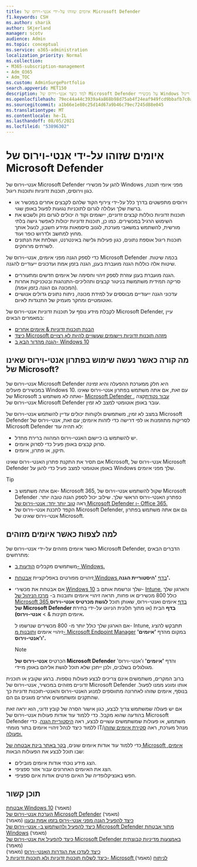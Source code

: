 ```yaml
---
title: איומים שזוהו על-ידי אנטי-וירוס של Microsoft Defender
f1.keywords: CSH
ms.author: sharik
author: SKjerland
manager: scotv
audience: Admin
ms.topic: conceptual
ms.service: o365-administration
localization_priority: Normal
ms.collection:
- M365-subscription-management
- Adm_O365
- Adm_TOC
ms.custom: AdminSurgePortfolio
search.appverid: MET150
description: למד כיצד אנטי-וירוס של Microsoft Defender על מכשירי Windows שלך מפני איומי תוכנה, כגון וירוסים, תוכנות זדוניות ותוכנות ריגול.
ms.openlocfilehash: 79ec44a44c3939a4a868b98d75ab4f24eaf949fcd9bbafb7c0a3173e267f4680
ms.sourcegitcommit: a1b66e1e80c25d14d67a9b46c79ec7245d88e045
ms.translationtype: MT
ms.contentlocale: he-IL
ms.lasthandoff: 08/05/2021
ms.locfileid: "53896302"
---
```

# <a name="threats-detected-by-microsoft-defender-antivirus"></a>איומים שזוהו על-ידי אנטי-וירוס של Microsoft Defender

אנטי-וירוס של Microsoft Defender להגן על מכשירי Windows מפני איומי תוכנה, כגון וירוסים, תוכנות זדוניות ותוכנות ריגול.

- וירוסים מתפשטים בדרך כלל על-ידי צירוף הקוד שלהם לקבצים אחרים במכשיר או ברשת שלך ועלולה לגרום לתוכניות נגועות לפעול באופן שגוי.
- תוכנות זדוניות כוללות קבצים זדוניים, יישומים וקוד ה יכולים לגרום נזק ולשבש את השימוש הרגיל במכשירים. כמו כן, תוכנות זדוניות יכולות לאפשר גישה בלתי מורשית, להשתמש במשאבי מערכת, לגנוב סיסמאות ומידע חשבון, לנעול אותך מחוץ למחשב ולדרוש כופר ועוד.
- תוכנות ריגול אוספת נתונים, כגון פעילות גלישה באינטרנט, ושולחת את הנתונים לשרתים מרוחקים.
 
כדי לספק הגנה מפני איומים, אנטי-וירוס של Microsoft Defender בכמה שיטות. שיטות אלה כוללות הגנה מועברת בענן, הגנה בזמן אמת ועדכונים ייעודיים להגנה.

- הגנה מועברת בענן עוזרת לספק זיהוי וחסימה של איומים חדשים ומתעוררים.
- סריקה תמידית משתמשת בניטור קבצים ותהליכים-התנהגות ובטכניקות אחרות (המכונה גם *הגנה בזמן אמת).*
- עדכוני הגנה ייעודיים מבוססים על למידת מכונה, ניתוח נתונים גדולים אנושיים ואוטומטיים ומחקר מעמיק של התנגדות לאיום. 

לקבלת מידע נוסף על תוכנות זדוניות אנטי-וירוס של Microsoft Defender, עיין במאמרים הבאים: 

- [הבנת תוכנות זדוניות & איומים אחרים](/windows/security/threat-protection/intelligence/understanding-malware)
- [כיצד Microsoft מזהה תוכנות זדוניות ויישומים שעשויים להיות לא רצויים](/windows/security/threat-protection/intelligence/criteria)
- [הגנה מהדור הבא ב- Windows 10](/windows/security/threat-protection/microsoft-defender-antivirus/microsoft-defender-antivirus-in-windows-10)

## <a name="what-happens-when-a-non-microsoft-antivirus-solution-is-used"></a>מה קורה כאשר נעשה שימוש בפתרון אנטי-וירוס שאינו של Microsoft? 

אנטי-וירוס של Microsoft Defender היא חלק ממערכת ההפעלה והיא זמינה במכשירים פועלים Windows 10. עם זאת, אם אתה משתמש בפתרון אנטי-וירוס שאינו של Microsoft ואתה לא משתמש ב- [Microsoft Defender עבור נקודת](/windows/security/threat-protection/microsoft-defender-atp/microsoft-defender-advanced-threat-protection)קצה , אנטי-וירוס של Microsoft Defender עובר באופן אוטומטי למצב לא זמין.  

במצב לא זמין, משתמשים ולקוחות יכולים עדיין להשתמש אנטי-וירוס של Microsoft Defender לסריקות מתוזמנות או לפי דרישה כדי לזהות איומים; עם זאת, אנטי-וירוס של Microsoft Defender לא תהיה עוד:

- יש להשתמש בו כיישום האנטי-וירוס המהווה ברירת מחדל.
- סרוק קבצים באופן פעיל כדי לסרוק איומים.
- תיקון, או פתרון, איומים.

אם תסיר את התקנת פתרון האנטי-וירוס שאינו Microsoft, אנטי-וירוס של Microsoft Defender באופן אוטומטי למצב פעיל כדי להגן על Windows שלך מפני איומים.

> [!TIP]
> - אם אתה משתמש ב- Microsoft 365, שקול להשתמש אנטי-וירוס של Microsoft Defender כפתרון האנטי-וירוס הראשי שלך. שילוב יכול לספק הגנה טובה יותר. ראה [טוב יותר יחד: אנטי-וירוס של Microsoft Defender ו- Office 365.](/windows/security/threat-protection/microsoft-defender-antivirus/office-365-microsoft-defender-antivirus)
> - הקפד לתכנת אנטי-וירוס של Microsoft Defender, גם אם אתה משתמש בפתרון אנטי-וירוס שאינו של Microsoft.

## <a name="what-to-expect-when-threats-are-detected"></a>למה לצפות כאשר איומים מזוהים

כאשר איומים מזוהים על-ידי אנטי-וירוס של Microsoft Defender, הדברים הבאים מתרחשים:

- משתמשים מקבלים [הודעות ב- Windows.](https://support.microsoft.com/windows/8942c744-6198-fe56-4639-34320cf9444e) 
- זיהויים מפורטים באפליקציית [אבטחת Windows בדף](/windows/security/threat-protection/windows-defender-security-center/windows-defender-security-center) **'היסטוריית הגנה'.**  
- אם אבטחת את מכשירי [Windows 10](secure-win-10-pcs.md) שלך ונרשמת אותם ב- [Intune](/mem/intune/enrollment/windows-enrollment-methods), והארגון שלך כולל 800 מכשירים או פחות, תראה זיהויי איומים ותובנות ב- <a href="https://go.microsoft.com/fwlink/p/?linkid=2024339" target="_blank">מרכז הניהול של Microsoft 365 בדף</a> איומים  ואנטי-וירוס, שאותן תוכל **לגשת מכרטיס אנטי-וירוס של Microsoft Defender בדף** הבית (או מתוך חלונית הניווט על-ידי בחירת איומים תקינות &    >  **אנטי-וירוס).**

    אם הארגון שלך כולל יותר מ- 800 מכשירים שנרשמו ל- Intune, תתבקש להציג זיהויי איומים [ותובנות מ- Microsoft Endpoint Manager](/mem/endpoint-manager-overview) במקום מהדף **'איומים' ו'אנטי-וירוס'.**
 
    > [!NOTE]
    > הכרטיס **אנטי-וירוס של Microsoft Defender** והדף **'איומים'** ו'אנטי-וירוס' מגולגלים בשלבים, ולכן ייתכן שלא תוכל לגשת אליהם באופן מיידי.

ברוב המקרים, משתמשים אינם צריכים לבצע פעולות נוספות. ברגע שקובץ או תוכנית זדוניים מזוהים במכשיר, אנטי-וירוס של Microsoft Defender אותו ומונע ממנו לפעול. בנוסף, איומים שזוהו לאחרונה מתווספים למנוע האנטי-וירוס והאנטי-תוכנות זדוניות כך שהתקנים ומשתמשים אחרים מוגנים גם הם.  

אם יש פעולה שמשתמש צריך לבצע, כגון אישור הסרה של קובץ זדוני, הוא יראה זאת בהודעה שהוא מקבל. כדי ללמוד עוד אודות פעולות אנטי-וירוס של Microsoft Defender משתמש, או פעולות שמשתמשים עשויים לבצע, ראה [היסטוריית הגנה](https://support.microsoft.com/office/f1e5fd95-09b4-46d1-b8c7-1059a1e09708). כדי ללמוד כיצד לנהל זיהויי איומים בתור מומחי IT/מנהל מערכת, ראה [סקירת איומים שזוהו ופעולה.](review-threats-take-action.md)

כדי ללמוד עוד אודות איומים שונים, <a href="https://www.microsoft.com/wdsi/threats" target="_blank">בקר באתר בינת אבטחה של Microsoft איומים</a>, שבו תוכל לבצע את הפעולות הבאות: 

- הצג מידע נוכחי אודות איומים מובילים.
- הצג את האיומים האחרונים עבור אזור ספציפי.
- חפש באנציקלופדיה של האיום פרטים אודות איום ספציפי.

## <a name="related-content"></a>תוכן קשור

[אבטחת Windows 10](secure-windows-10-devices.md) (מאמר)\
[הערכת אנטי-וירוס של Microsoft Defender](/windows/security/threat-protection/microsoft-defender-antivirus/evaluate-microsoft-defender-antivirus) (מאמר)\
[כיצד להפעיל הגנה מפני אנטי-וירוס בזמן אמת ובענן](/mem/intune/user-help/turn-on-defender-windows#turn-on-real-time-and-cloud-delivered-protection) (מאמר)\
[כיצד להפעיל ולהשתמש ב- אנטי-וירוס של Microsoft Defender מתוך אבטחת Windows](/windows/security/threat-protection/microsoft-defender-antivirus/microsoft-defender-security-center-antivirus) (מאמר)\
[כיצד להפעיל את אנטי-וירוס של Microsoft Defender באמצעות מדיניות קבוצתית](/mem/intune/user-help/turn-on-defender-windows#turn-on-windows-defender) (מאמר)\
[כיצד לעדכן את הגדרות האנטי-וירוס](/mem/intune/user-help/turn-on-defender-windows#update-your-antivirus-definitions) (מאמר)\
[כיצד לשלוח תוכנות זדוניות ולא תוכנות זדוניות ל- Microsoft לניתוח](/microsoft-365/security/office-365-security/submitting-malware-and-non-malware-to-microsoft-for-analysis) (מאמר)
